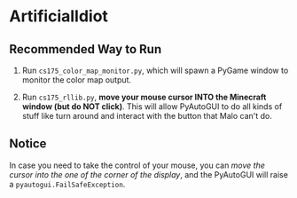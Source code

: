 # ArtificialIdiot

## Recommended Way to Run

1. Run `cs175_color_map_monitor.py`, which will spawn a PyGame window to monitor the color map output.

2. Run `cs175_rllib.py`, **move your mouse cursor INTO the Minecraft window (but do NOT click)**. This will allow PyAutoGUI to do all kinds of stuff like turn around and interact with the button that Malo can't do.

## Notice

In case you need to take the control of your mouse, you can *move the cursor into the one of the corner of the display*, and the PyAutoGUI will raise a `pyautogui.FailSafeException`.
